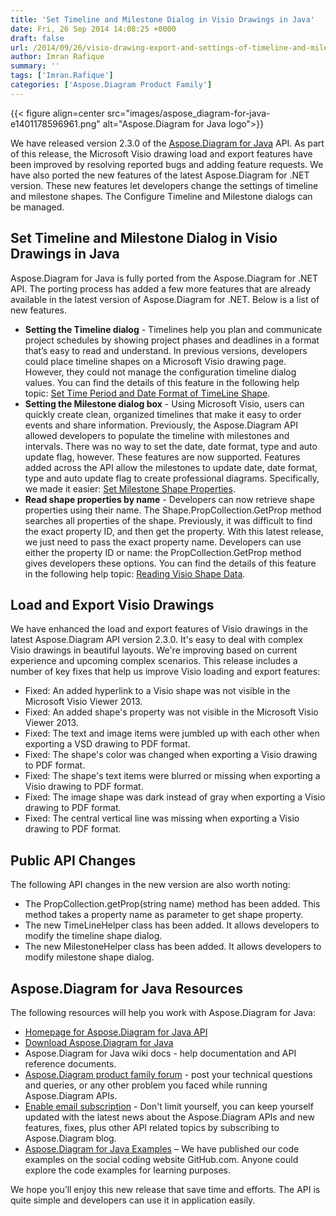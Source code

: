```yaml
---
title: 'Set Timeline and Milestone Dialog in Visio Drawings in Java'
date: Fri, 26 Sep 2014 14:08:25 +0000
draft: false
url: /2014/09/26/visio-drawing-export-and-settings-of-timeline-and-milestone-shapes-in-aspose.diagram-for-java-2.3.0/
author: Imran Rafique
summary: ''
tags: ['Imran.Rafique']
categories: ['Aspose.Diagram Product Family']
---
```




{{< figure align=center src="images/aspose_diagram-for-java-e1401178596961.png" alt="Aspose.Diagram for Java logo">}}


We have released version 2.3.0 of the [Aspose.Diagram for Java][1] API. As part of this release, the Microsoft Visio drawing load and export features have been improved by resolving reported bugs and adding feature requests. We have also ported the new features of the latest Aspose.Diagram for .NET version. These new features let developers change the settings of timeline and milestone shapes. The Configure Timeline and Milestone dialogs can be managed.

## Set Timeline and Milestone Dialog in Visio Drawings in Java

Aspose.Diagram for Java is fully ported from the Aspose.Diagram for .NET API. The porting process has added a few more features that are already available in the latest version of Aspose.Diagram for .NET. Below is a list of new features.

*   **Setting the Timeline dialog** - Timelines help you plan and communicate project schedules by showing project phases and deadlines in a format that’s easy to read and understand. In previous versions, developers could place timeline shapes on a Microsoft Visio drawing page. However, they could not manage the configuration timeline dialog values. You can find the details of this feature in the following help topic: [Set Time Period and Date Format of TimeLine Shape][2].
*   **Setting the Milestone dialog box** - Using Microsoft Visio, users can quickly create clean, organized timelines that make it easy to order events and share information. Previously, the Aspose.Diagram API allowed developers to populate the timeline with milestones and intervals. There was no way to set the date, date format, type and auto update flag, however. These features are now supported. Features added across the API allow the milestones to update date, date format, type and auto update flag to create professional diagrams. Specifically, we made it easier: [Set Milestone Shape Properties][3].
*   **Read shape properties by name** - Developers can now retrieve shape properties using their name. The Shape.PropCollection.GetProp method searches all properties of the shape. Previously, it was difficult to find the exact property ID, and then get the property. With this latest release, we just need to pass the exact property name. Developers can use either the property ID or name: the PropCollection.GetProp method gives developers these options. You can find the details of this feature in the following help topic: [Reading Visio Shape Data][4].

## Load and Export Visio Drawings

We have enhanced the load and export features of Visio drawings in the latest Aspose.Diagram API version 2.3.0. It's easy to deal with complex Visio drawings in beautiful layouts. We're improving based on current experience and upcoming complex scenarios. This release includes a number of key fixes that help us improve Visio loading and export features:

*   Fixed: An added hyperlink to a Visio shape was not visible in the Microsoft Visio Viewer 2013.
*   Fixed: An added shape's property was not visible in the Microsoft Visio Viewer 2013.
*   Fixed: The text and image items were jumbled up with each other when exporting a VSD drawing to PDF format.
*   Fixed: The shape's color was changed when exporting a Visio drawing to PDF format.
*   Fixed: The shape's text items were blurred or missing when exporting a Visio drawing to PDF format.
*   Fixed: The image shape was dark instead of gray when exporting a Visio drawing to PDF format.
*   Fixed: The central vertical line was missing when exporting a Visio drawing to PDF format.

## Public API Changes

The following API changes in the new version are also worth noting:

*   The PropCollection.getProp(string name) method has been added. This method takes a property name as parameter to get shape property.
*   The new TimeLineHelper class has been added. It allows developers to modify the timeline shape dialog.
*   The new MilestoneHelper class has been added. It allows developers to modify milestone shape dialog.

## Aspose.Diagram for Java Resources

The following resources will help you work with Aspose.Diagram for Java:

*   [Homepage for Aspose.Diagram for Java API][5]
*   [Download Aspose.Diagram for Java][6]
*   Aspose.Diagram for Java wiki docs - help documentation and API reference documents.
*   [Aspose.Diagram product family forum][7] - post your technical questions and queries, or any other problem you faced while running Aspose.Diagram APIs.
*   [Enable email subscription][8] - Don't limit yourself, you can keep yourself updated with the latest news about the Aspose.Diagram APIs and new features, fixes, plus other API related topics by subscribing to Aspose.Diagram blog.
*   [Aspose.Diagram for Java Examples][9] – We have published our code examples on the social coding website GitHub.com. Anyone could explore the code examples for learning purposes.

We hope you’ll enjoy this new release that save time and efforts. The API is quite simple and developers can use it in application easily.




[1]: https://products.aspose.com/diagram/java
[2]: https://docs.aspose.com/display/diagramjava/Configure+Visio+TimeLine+Shapes
[3]: https://docs.aspose.com/display/diagramjava/Working+with+Visio+Shape+Data
[4]: https://docs.aspose.com/display/diagramjava/Working+with+Visio+Shape+Data#WorkingwithVisioShapeData-ReadingVisioShapeData
[5]: https://products.aspose.com/diagram/java
[6]: https://downloads.aspose.com/diagram/java
[7]: http://forum.aspose.com
[8]: https://blog.aspose.com/
[9]: https://github.com/asposediagram/Aspose_Diagram_Java




